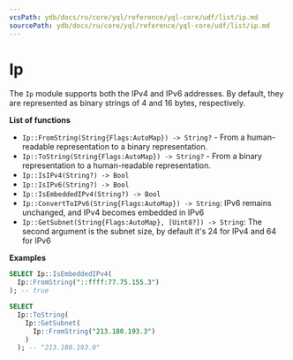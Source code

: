 ```yaml
---
vcsPath: ydb/docs/ru/core/yql/reference/yql-core/udf/list/ip.md
sourcePath: ydb/docs/ru/core/yql/reference/yql-core/udf/list/ip.md
---
```

# Ip
The `Ip` module supports both the IPv4 and IPv6 addresses. By default, they are represented as binary strings of 4 and 16 bytes, respectively.

**List of functions**

* ```Ip::FromString(String{Flags:AutoMap}) -> String?``` - From a human-readable representation to a binary representation.
* ```Ip::ToString(String{Flags:AutoMap}) -> String?``` - From a binary representation to a human-readable representation.
* ```Ip::IsIPv4(String?) -> Bool```
* ```Ip::IsIPv6(String?) -> Bool```
* ```Ip::IsEmbeddedIPv4(String?) -> Bool```
* ```Ip::ConvertToIPv6(String{Flags:AutoMap}) -> String```: IPv6 remains unchanged, and IPv4 becomes embedded in IPv6
* ```Ip::GetSubnet(String{Flags:AutoMap}, [Uint8?]) -> String```: The second argument is the subnet size, by default it's 24 for IPv4 and 64 for IPv6

**Examples**

```sql
SELECT Ip::IsEmbeddedIPv4(
  Ip::FromString("::ffff:77.75.155.3")
); -- true

SELECT
  Ip::ToString(
    Ip::GetSubnet(
      Ip::FromString("213.180.193.3")
    )
  ); -- "213.180.193.0"
```
